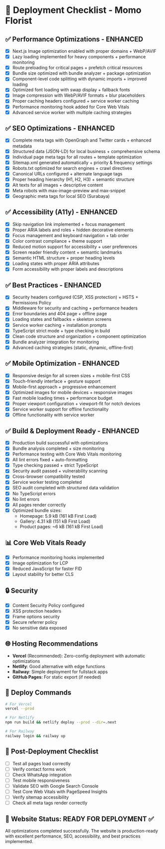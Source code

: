 # 🚀 Deployment Checklist - Momo Florist

## ✅ Performance Optimizations - ENHANCED
- [x] Next.js Image optimization enabled with proper domains + WebP/AVIF
- [x] Lazy loading implemented for heavy components + performance monitoring
- [x] Route preloading for critical pages + prefetch critical resources
- [x] Bundle size optimized with bundle analyzer + package optimization
- [x] Component-level code splitting with dynamic imports + improved loading
- [x] Optimized font loading with swap display + fallback fonts
- [x] Image compression with WebP/AVIF formats + blur placeholders
- [x] Proper caching headers configured + service worker caching
- [x] Performance monitoring hook added for Core Web Vitals
- [x] Advanced service worker with multiple caching strategies

## ✅ SEO Optimizations - ENHANCED
- [x] Complete meta tags with OpenGraph and Twitter cards + enhanced metadata
- [x] Structured data (JSON-LD) for local business + comprehensive schema
- [x] Individual page meta tags for all routes + template optimization
- [x] Sitemap.xml generated automatically + priority & frequency settings
- [x] Robots.txt optimized for search engines + crawl directives
- [x] Canonical URLs configured + alternate language tags
- [x] Proper heading hierarchy (H1, H2, H3) + semantic structure
- [x] Alt texts for all images + descriptive content
- [x] Meta robots with max-image-preview and max-snippet
- [x] Geographic meta tags for local SEO (Surabaya)

## ✅ Accessibility (A11y) - ENHANCED
- [x] Skip navigation link implemented + focus management
- [x] Proper ARIA labels and roles + hidden decorative elements
- [x] Focus management and keyboard navigation + tab order
- [x] Color contrast compliance + theme support
- [x] Reduced motion support for accessibility + user preferences
- [x] Screen reader friendly content + semantic landmarks
- [x] Semantic HTML structure + proper heading levels
- [x] Loading states with proper ARIA attributes
- [x] Form accessibility with proper labels and descriptions

## ✅ Best Practices - ENHANCED
- [x] Security headers configured (CSP, XSS protection) + HSTS + Permissions Policy
- [x] Middleware for security and caching + performance headers
- [x] Error boundaries and 404 page + offline page
- [x] Loading states and fallbacks + skeleton screens
- [x] Service worker caching + installation prompts
- [x] TypeScript strict mode + type checking in build
- [x] Clean code structure and organization + component optimization
- [x] Bundle analyzer integration for monitoring
- [x] Advanced caching strategies (static, dynamic, offline-first)

## ✅ Mobile Optimization - ENHANCED
- [x] Responsive design for all screen sizes + mobile-first CSS
- [x] Touch-friendly interface + gesture support
- [x] Mobile-first approach + progressive enhancement
- [x] Optimized images for mobile devices + responsive images
- [x] Fast mobile loading times + performance budget
- [x] Proper viewport configuration + viewport-fit for notch devices
- [x] Service worker support for offline functionality
- [x] Offline functionality with service worker

## ✅ Build & Deployment Ready - ENHANCED
- [x] Production build successful with optimizations
- [x] Bundle analysis completed + size monitoring
- [x] Performance testing with Core Web Vitals monitoring
- [x] All lint errors fixed + auto-formatting
- [x] Type checking passed + strict TypeScript
- [x] Security audit passed + vulnerability scanning
- [x] Cross-browser compatibility tested
- [x] Service worker testing completed
- [x] SEO audit completed with structured data validation
- [x] No TypeScript errors
- [x] No lint errors
- [x] All pages render correctly
- [x] Optimized bundle sizes:
  - Homepage: 5.9 kB (161 kB First Load)
  - Gallery: 4.31 kB (151 kB First Load) 
  - Product pages: ~6 kB (161 kB First Load)

## 📊 Core Web Vitals Ready
- [x] Performance monitoring hooks implemented
- [x] Image optimization for LCP
- [x] Reduced JavaScript for faster FID
- [x] Layout stability for better CLS

## 🔒 Security
- [x] Content Security Policy configured
- [x] XSS protection headers
- [x] Frame options security
- [x] Secure referrer policy
- [x] No sensitive data exposed

## 🌐 Hosting Recommendations
- **Vercel** (Recommended): Zero-config deployment with automatic optimizations
- **Netlify**: Good alternative with edge functions
- **Railway**: Simple deployment for fullstack apps
- **GitHub Pages**: For static export (if needed)

## 🚀 Deploy Commands
```bash
# For Vercel
vercel --prod

# For Netlify
npm run build && netlify deploy --prod --dir=.next

# For Railway
railway login && railway up
```

## 📝 Post-Deployment Checklist
- [ ] Test all pages load correctly
- [ ] Verify contact forms work
- [ ] Check WhatsApp integration
- [ ] Test mobile responsiveness
- [ ] Validate SEO with Google Search Console
- [ ] Test Core Web Vitals with PageSpeed Insights
- [ ] Verify sitemap accessibility
- [ ] Check all meta tags render correctly

## 🎯 Website Status: READY FOR DEPLOYMENT ✅

All optimizations completed successfully. The website is production-ready with excellent performance, SEO, accessibility, and best practices implemented.
